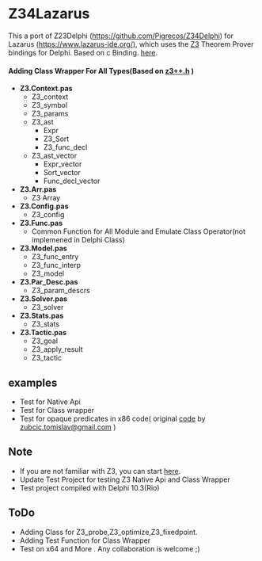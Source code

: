 # Z34Lazarus
  This a port of Z23Delphi (https://github.com/Pigrecos/Z34Delphi) for Lazarus (https://www.lazarus-ide.org/), which uses the [Z3](https://github.com/Z3Prover/z3) Theorem Prover bindings for Delphi.
  Based on c Binding. [here](https://github.com/Z3Prover/z3/tree/master/src/api).
  
  
#### Adding Class Wrapper For All Types(Based on [z3++.h](https://github.com/Z3Prover/z3/tree/master/src/api/c%2B%2B) )
* **Z3.Context.pas**
    * Z3_context           
    * Z3_symbol             
    * Z3_params             
    * Z3_ast                
      * Expr               
      * Z3_Sort            
      * Z3_func_decl       
    * Z3_ast_vector         
      * Expr_vector        
      * Sort_vector        
      * Func_decl_vector
*  **Z3.Arr.pas**
    * Z3 Array
*  **Z3.Config.pas**
    * Z3_config
* **Z3.Func.pas**	
    * Common Function for All Module and Emulate Class Operator(not implemened in Delphi Class)
* **Z3.Model.pas**
    * Z3_func_entry  
    * Z3_func_interp    
    * Z3_model 
* **Z3.Par_Desc.pas**
    * Z3_param_descrs
* **Z3.Solver.pas**	
    * Z3_solver
* **Z3.Stats.pas**		
    * Z3_stats
* **Z3.Tactic.pas**
    * Z3_goal 
    * Z3_apply_result
    * Z3_tactic 
	
## examples
* Test for Native Api
* Test for Class wrapper
* Test for opaque predicates in x86 code( original [code](http://zubcic.re/blog/experimenting-with-z3-proving-opaque-predicates)  by  zubcic.tomislav@gmail.com )


## Note
  * If you are not familiar with Z3, you can start [here](https://github.com/Z3Prover/z3/wiki#background).
  * Update Test Project for testing Z3 Native Api and Class Wrapper
  * Test project compiled with Delphi 10.3(Rio)
  
## ToDo  
  * Adding Class for Z3_probe,Z3_optimize,Z3_fixedpoint.
  * Adding Test Function for Class Wrapper
  * Test on x64 and More . Any collaboration is welcome ;) 


